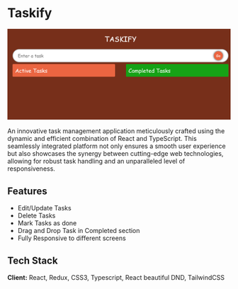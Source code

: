 
# Taskify

<img src="public/taskify.png" alt="Taskify Screenshot" />

An innovative task management application meticulously crafted using the dynamic and efficient combination of React and TypeScript. This seamlessly integrated platform not only ensures a smooth user experience but also showcases the synergy between cutting-edge web technologies, allowing for robust task handling and an unparalleled level of responsiveness.


## Features

- Edit/Update Tasks
- Delete Tasks
- Mark Tasks as done
- Drag and Drop Task in Completed section
- Fully Responsive to different screens


## Tech Stack

**Client:** React, Redux, CSS3, Typescript, React beautiful DND, TailwindCSS




